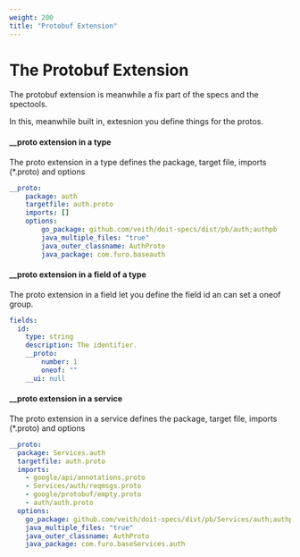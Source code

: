 ```yaml
---
weight: 200
title: "Protobuf Extension"
---
```


# The Protobuf Extension

The protobuf extension is meanwhile a fix part of the specs and the spectools.  

In this, meanwhile built in, extesnion you define things for the protos.


#### __proto extension in a type
The proto extension in a type defines the package, target file, imports (*.proto) and options

```yaml
__proto:
    package: auth
    targetfile: auth.proto
    imports: []
    options:
        go_package: github.com/veith/doit-specs/dist/pb/auth;authpb
        java_multiple_files: "true"
        java_outer_classname: AuthProto
        java_package: com.furo.baseauth
```


#### __proto extension in a field of a type
The proto extension in a field let you define the field id an can set a oneof group.

```yaml
fields:
  id:
    type: string
    description: The identifier.
    __proto:
        number: 1
        oneof: ""
    __ui: null
```


#### __proto extension in a service
The proto extension in a service defines the package, target file, imports (*.proto) and options

```yaml
__proto:
  package: Services.auth
  targetfile: auth.proto
  imports:
    - google/api/annotations.proto
    - Services/auth/reqmsgs.proto
    - google/protobuf/empty.proto
    - auth/auth.proto
  options:
    go_package: github.com/veith/doit-specs/dist/pb/Services/auth;authpb
    java_multiple_files: "true"
    java_outer_classname: AuthProto
    java_package: com.furo.baseServices.auth
```